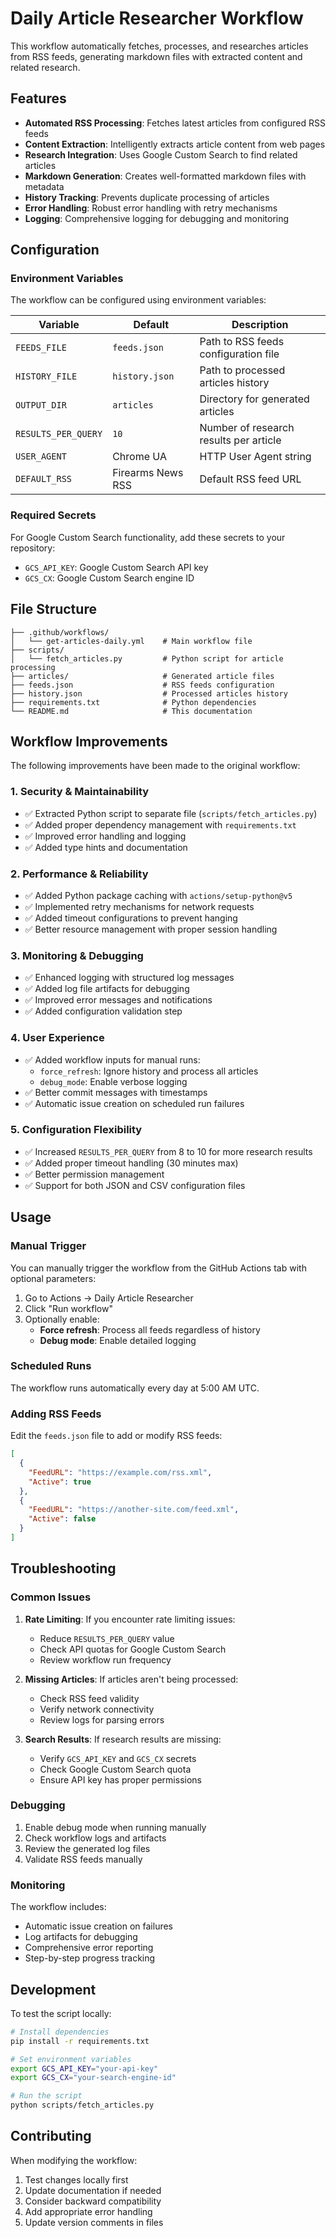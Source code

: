 # Daily Article Researcher Workflow

This workflow automatically fetches, processes, and researches articles from RSS feeds, generating markdown files with extracted content and related research.

## Features

- **Automated RSS Processing**: Fetches latest articles from configured RSS feeds
- **Content Extraction**: Intelligently extracts article content from web pages
- **Research Integration**: Uses Google Custom Search to find related articles
- **Markdown Generation**: Creates well-formatted markdown files with metadata
- **History Tracking**: Prevents duplicate processing of articles
- **Error Handling**: Robust error handling with retry mechanisms
- **Logging**: Comprehensive logging for debugging and monitoring

## Configuration

### Environment Variables

The workflow can be configured using environment variables:

| Variable | Default | Description |
|----------|---------|-------------|
| `FEEDS_FILE` | `feeds.json` | Path to RSS feeds configuration file |
| `HISTORY_FILE` | `history.json` | Path to processed articles history |
| `OUTPUT_DIR` | `articles` | Directory for generated articles |
| `RESULTS_PER_QUERY` | `10` | Number of research results per article |
| `USER_AGENT` | Chrome UA | HTTP User Agent string |
| `DEFAULT_RSS` | Firearms News RSS | Default RSS feed URL |

### Required Secrets

For Google Custom Search functionality, add these secrets to your repository:

- `GCS_API_KEY`: Google Custom Search API key
- `GCS_CX`: Google Custom Search engine ID

## File Structure

```
├── .github/workflows/
│   └── get-articles-daily.yml    # Main workflow file
├── scripts/
│   └── fetch_articles.py         # Python script for article processing
├── articles/                     # Generated article files
├── feeds.json                    # RSS feeds configuration
├── history.json                  # Processed articles history
├── requirements.txt              # Python dependencies
└── README.md                     # This documentation
```

## Workflow Improvements

The following improvements have been made to the original workflow:

### 1. **Security & Maintainability**
- ✅ Extracted Python script to separate file (`scripts/fetch_articles.py`)
- ✅ Added proper dependency management with `requirements.txt`
- ✅ Improved error handling and logging
- ✅ Added type hints and documentation

### 2. **Performance & Reliability**
- ✅ Added Python package caching with `actions/setup-python@v5`
- ✅ Implemented retry mechanisms for network requests
- ✅ Added timeout configurations to prevent hanging
- ✅ Better resource management with proper session handling

### 3. **Monitoring & Debugging**
- ✅ Enhanced logging with structured log messages
- ✅ Added log file artifacts for debugging
- ✅ Improved error messages and notifications
- ✅ Added configuration validation step

### 4. **User Experience**
- ✅ Added workflow inputs for manual runs:
  - `force_refresh`: Ignore history and process all articles
  - `debug_mode`: Enable verbose logging
- ✅ Better commit messages with timestamps
- ✅ Automatic issue creation on scheduled run failures

### 5. **Configuration Flexibility**
- ✅ Increased `RESULTS_PER_QUERY` from 8 to 10 for more research results
- ✅ Added proper timeout handling (30 minutes max)
- ✅ Better permission management
- ✅ Support for both JSON and CSV configuration files

## Usage

### Manual Trigger

You can manually trigger the workflow from the GitHub Actions tab with optional parameters:

1. Go to Actions → Daily Article Researcher
2. Click "Run workflow"
3. Optionally enable:
   - **Force refresh**: Process all feeds regardless of history
   - **Debug mode**: Enable detailed logging

### Scheduled Runs

The workflow runs automatically every day at 5:00 AM UTC.

### Adding RSS Feeds

Edit the `feeds.json` file to add or modify RSS feeds:

```json
[
  {
    "FeedURL": "https://example.com/rss.xml",
    "Active": true
  },
  {
    "FeedURL": "https://another-site.com/feed.xml",
    "Active": false
  }
]
```

## Troubleshooting

### Common Issues

1. **Rate Limiting**: If you encounter rate limiting issues:
   - Reduce `RESULTS_PER_QUERY` value
   - Check API quotas for Google Custom Search
   - Review workflow run frequency

2. **Missing Articles**: If articles aren't being processed:
   - Check RSS feed validity
   - Verify network connectivity
   - Review logs for parsing errors

3. **Search Results**: If research results are missing:
   - Verify `GCS_API_KEY` and `GCS_CX` secrets
   - Check Google Custom Search quota
   - Ensure API key has proper permissions

### Debugging

1. Enable debug mode when running manually
2. Check workflow logs and artifacts
3. Review the generated log files
4. Validate RSS feeds manually

### Monitoring

The workflow includes:
- Automatic issue creation on failures
- Log artifacts for debugging
- Comprehensive error reporting
- Step-by-step progress tracking

## Development

To test the script locally:

```bash
# Install dependencies
pip install -r requirements.txt

# Set environment variables
export GCS_API_KEY="your-api-key"
export GCS_CX="your-search-engine-id"

# Run the script
python scripts/fetch_articles.py
```

## Contributing

When modifying the workflow:

1. Test changes locally first
2. Update documentation if needed
3. Consider backward compatibility
4. Add appropriate error handling
5. Update version comments in files
